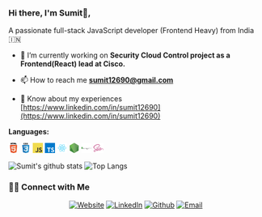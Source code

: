 ### Hi there, I'm Sumit👦,
A passionate full-stack JavaScript developer (Frontend Heavy) from India🇮🇳

- 🔭 I’m currently working on **Security Cloud Control project as a Frontend(React) lead at Cisco.**

- 📫 How to reach me **sumit12690@gmail.com**

- 📄 Know about my experiences [https://www.linkedin.com/in/sumit12690](https://www.linkedin.com/in/sumit12690)

**Languages:**  

<code><img height="20" src="https://raw.githubusercontent.com/github/explore/80688e429a7d4ef2fca1e82350fe8e3517d3494d/topics/html/html.png"></code>
<code><img height="20" src="https://raw.githubusercontent.com/github/explore/80688e429a7d4ef2fca1e82350fe8e3517d3494d/topics/css/css.png"></code>
<code><img height="20" src="https://raw.githubusercontent.com/github/explore/80688e429a7d4ef2fca1e82350fe8e3517d3494d/topics/javascript/javascript.png"></code>
<code><img height="20" src="https://raw.githubusercontent.com/github/explore/80688e429a7d4ef2fca1e82350fe8e3517d3494d/topics/typescript/typescript.png"></code>
<code><img height="20" src="https://raw.githubusercontent.com/github/explore/80688e429a7d4ef2fca1e82350fe8e3517d3494d/topics/react/react.png"></code>
<code><img height="20" src="https://raw.githubusercontent.com/github/explore/80688e429a7d4ef2fca1e82350fe8e3517d3494d/topics/nodejs/nodejs.png"></code>
<code><img height="20" src="https://raw.githubusercontent.com/github/explore/80688e429a7d4ef2fca1e82350fe8e3517d3494d/topics/mongodb/mongodb.png"></code>
<code><img height="20" src="https://raw.githubusercontent.com/github/explore/80688e429a7d4ef2fca1e82350fe8e3517d3494d/topics/sass/sass.png"></code>


![Sumit's github stats](https://github-readme-stats.vercel.app/api?username=sumit12690&theme=tokyonight&show_icons=true&hide=["issues"])
![Top Langs](https://github-readme-stats.vercel.app/api/top-langs/?username=sumit12690&theme=tokyonight&layout=compact)


<h3> 🤝🏻 Connect with Me </h3>

<p align="center">
<a href="https://www.sumitmangal.com/"><img alt="Website" src="https://img.shields.io/badge/Website-www.sumitmangal.com-blue?style=flat-square&logo=google-chrome"></a>
<a href="https://www.linkedin.com/in/sumit12690"><img alt="LinkedIn" src="https://img.shields.io/badge/LinkedIn-Sumit%20Kumar%20Mangal-blue?style=flat-square&logo=linkedin"></a>
<a href="https://github.com/sumit12690"><img alt="Github" src="https://img.shields.io/badge/github-Sumit%20Kumar%20Mangal-blue?style=flat-square&logo=github"></a>
<a href="mailto:sumit12690@gmail.com"><img alt="Email" src="https://img.shields.io/badge/Email-sumit12690@gmail.com-blue?style=flat-square&logo=gmail"></a>
</p>

 <!--⭐️ From [Sumit Kumar Mangal](https://github.com/sumit12690)-->
